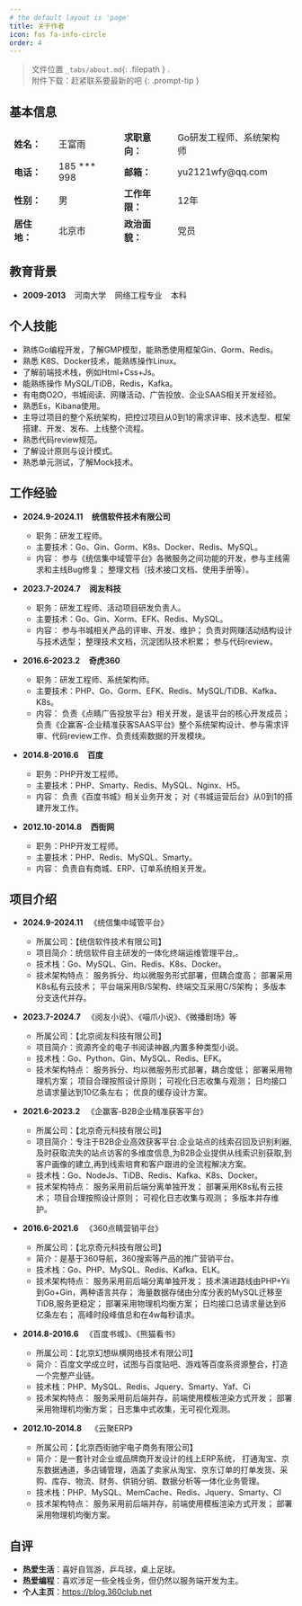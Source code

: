 ```yaml
---
# the default layout is 'page'
title: 关于作者
icon: fas fa-info-circle
order: 4  
---
```


> 文件位置 `_tabs/about.md`{: .filepath } .  
> 附件下载：赶紧联系要最新的吧
{: .prompt-tip }


## 基本信息

<table  style="border:0;">
  <tbody style="border:0;">
    <tr style="border:0;">
        <td  style="border:0;text-align:left"><b>姓名：</b></td>
      <td  style="border:0;text-align:left">王富雨</td>
        <td  style="border:0;text-align:left"><b>求职意向：</b></td>
      <td  style="border:0;text-align:left">Go研发工程师、系统架构师</td>
    </tr>
   <tr style="border:0;">
       <td  style="border:0;text-align:left"><b>电话：</b></td>
      <td  style="border:0;text-align:left">185 *** 998</td>
       <td  style="border:0;text-align:left"><b>邮箱：</b></td>
      <td  style="border:0;text-align:left">yu2121wfy@qq.com</td>
    </tr>
    <tr style="border:0;">
      <td  style="border:0;text-align:left"><b>性别：</b></td>
      <td  style="border:0;text-align:left">男</td>
      <td  style="border:0;text-align:left"><b>工作年限：</b></td>
      <td  style="border:0;text-align:left">12年</td>
    </tr>
     <tr style="border:0;">
      <td  style="border:0;text-align:left"><b>居住地：</b></td>
      <td  style="border:0;text-align:left">北京市</td>
      <td  style="border:0;text-align:left"><b>政治面貌：</b></td>
      <td  style="border:0;text-align:left">党员</td>
    </tr>
  </tbody>
</table>


## 教育背景

-  **2009-2013**  &nbsp;&nbsp;   河南大学  &nbsp;&nbsp;   网络工程专业  &nbsp;&nbsp;  本科

## 个人技能

- 熟练Go编程开发，了解GMP模型，能熟悉使用框架Gin、Gorm、Redis。
- 熟悉 K8S、Docker技术，能熟练操作Linux。
- 了解前端技术栈，例如Html+Css+Js。
- 能熟练操作 MySQL/TiDB，Redis，Kafka。
- 有电商O2O，书城阅读、网赚活动、广告投放、企业SAAS相关开发经验。
- 熟悉Es，Kibana使用。
- 主导过项目的整个系统架构，把控过项目从0到1的需求评审、技术选型、框架搭建、开发、发布、上线整个流程。
- 熟悉代码review规范。
- 了解设计原则与设计模式。
- 熟悉单元测试，了解Mock技术。



## 工作经验

- **2024.9-2024.11**    &nbsp;&nbsp; **统信软件技术有限公司**
  - 职务：研发工程师。
  - 主要技术：Go、Gin、Gorm、K8s、Docker、Redis、MySQL。
  - 内容：
    参与《统信集中域管平台》各微服务之间功能的开发，参与主线需求和主线Bug修复；
    整理文档（技术接口文档、使用手册等）。


- **2023.7-2024.7**    &nbsp;&nbsp; **阅友科技**
  - 职务：研发工程师、活动项目研发负责人。
  - 主要技术：Go、Gin、Xorm、EFK、Redis、MySQL。
  - 内容：
    参与书城相关产品的评审、开发、维护；
    负责对网赚活动结构设计与技术选型；
    整理技术文档，沉淀团队技术积累；
    参与代码review。


- **2016.6-2023.2**  &nbsp;&nbsp; **奇虎360**
  - 职务：研发工程师、系统架构师。
  - 主要技术：PHP、Go、Gorm、EFK、Redis、MySQL/TiDB、Kafka、K8s。
  - 内容：
    负责《点睛广告投放平台》相关开发，是该平台的核心开发成员；
    负责《企赢客-企业精准获客SAAS平台》整个系统架构设计、参与需求评审、代码review工作、负责线索数据的开发模块。


- **2014.8-2016.6**  &nbsp;&nbsp;  **百度**
  - 职务：PHP开发工程师。
  - 主要技术：PHP、Smarty、Redis、MySQL、Nginx、H5。
  - 内容：
    负责《百度书城》相关业务开发；
    对《书城运营后台》从0到1的搭建开发工作。

- **2012.10-2014.8**  &nbsp;&nbsp; **西街网**
  - 职务：PHP开发工程师。
  - 主要技术：PHP、Redis、MySQL、Smarty。
  - 内容：
    负责自有商城、ERP、订单系统相关开发。



## 项目介绍

- **2024.9-2024.11** &nbsp;&nbsp;《统信集中域管平台》
  - 所属公司：【统信软件技术有限公司】
  - 项目简介：统信软件自主研发的一体化终端运维管理平台,。
  - 技术栈：Go、MySQL、Gin、Redis、K8s、Docker。
  - 技术架构特点：
    服务拆分、均以微服务形式部署，但耦合度高；
    部署采用K8s私有云技术；
    平台端采用B/S架构、终端交互采用C/S架构；
    多版本分支迭代并存。


- **2023.7-2024.7** &nbsp;&nbsp;《阅友小说》、《喵爪小说》、《微播剧场》等
  - 所属公司：【北京阅友科技有限公司】
  - 项目简介：资源齐全的电子书阅读神器,内置多种类型小说。
  - 技术栈：Go、Python、Gin、MySQL、Redis、EFK。
  - 技术架构特点：
    服务拆分、均以微服务形式部署，耦合度低；
    部署采用物理机方案；
    项目合理按照设计原则；
    可视化日志收集与观测；
    日均接口总请求量达到10亿条左右；
    优良的缓存设计方案。

- **2021.6-2023.2**  &nbsp;&nbsp;《企赢客-B2B企业精准获客平台》
  - 所属公司：【北京奇元科技有限公司】
  - 项目简介：专注于B2B企业高效获客平台.企业站点的线索召回及识别利器,
    及时获取流失的站点访客的多维度信息,为B2B企业提供从线索识别获取,到客户画像的建立,再到线索培育和客户跟进的全流程解决方案。
  - 技术栈：Go、NodeJs、TiDB、Redis、Kafka、K8s、Docker。
  - 技术架构特点：
    服务采用前后端分离单独开发；
    部署采用K8s私有云技术；
    项目合理按照设计原则；
    可视化日志收集与观测；
    多版本并存维护。


- **2016.6-2021.6** &nbsp;&nbsp;《360点睛营销平台》
  - 所属公司：【北京奇元科技有限公司】
  - 简介：是基于360导航，360搜索等产品的推广营销平台。
  - 技术栈：Go、PHP、MySQL、Redis、Kafka、ELK。
  - 技术架构特点：
    服务采用前后端分离单独开发；
    技术演进路线由PHP+Yii到Go+Gin，两种语言共存；
    海量数据存储由分库分表的MySQL迁移至TiDB,服务更稳定；
    部署采用物理机均衡方案；
    日均接口总请求量达到6亿条左右；
    高峰时段峰值总和在4w每秒请求。


- **2014.8-2016.6** &nbsp;&nbsp;《百度书城》、《熊猫看书》
  - 所属公司：【北京幻想纵横网络技术有限公司】
  - 简介：百度文学成立时，试图与百度贴吧、游戏等百度系资源整合，打造一个完整产业链。
  - 技术栈：PHP、MySQL、Redis、Jquery、Smarty、Yaf、Ci
  - 技术架构特点：
    服务采用前后端并存，前端使用模板渲染方式开发；
    部署采用物理机均衡方案；
    日志集中式收集，无可视化观测。


- **2012.10-2014.8** &nbsp;&nbsp; 《云聚ERP》
  - 所属公司：【北京西街驰宇电子商务有限公司】
  - 简介：是一套针对企业或品牌商开发设计的线上ERP系统，
    打通淘宝、京东数据通道，多店铺管理，涵盖了卖家从淘宝、京东订单的打单发货、采购、库存、物流、财务、供销分销、数据分析等一体化业务管理。
  - 技术栈：PHP、MySQL、MemCache、Redis、Jquery、Smarty、CI
  - 技术架构特点：
    服务采用前后端并存，前端使用模板渲染方式开发；
    部署采用物理机均衡方案。


## 自评

- **热爱生活**：喜好自驾游，乒乓球，桌上足球。
- **热爱编程**：喜欢涉足一些全栈业务，但仍然以服务端开发为主。
- **个人主页**：https://blog.360club.net
